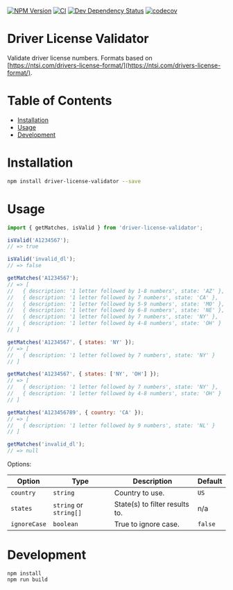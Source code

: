 [![NPM Version](https://badge.fury.io/js/jdriver-license-validator.svg)](https://badge.fury.io/js/driver-license-validator)
[![CI](https://github.com/justinlettau/driver-license-validator/workflows/CI/badge.svg)](https://github.com/justinlettau/driver-license-validator/actions)
[![Dev Dependency Status](https://david-dm.org/justinlettau/driver-license-validator/dev-status.svg)](https://david-dm.org/justinlettau/driver-license-validator?type=dev)
[![codecov](https://codecov.io/gh/justinlettau/driver-license-validator/branch/master/graph/badge.svg)](https://codecov.io/gh/justinlettau/driver-license-validator)

# Driver License Validator

Validate driver license numbers.
Formats based on [https://ntsi.com/drivers-license-format/](https://ntsi.com/drivers-license-format/).

# Table of Contents

- [Installation](#installation)
- [Usage](#usage)
- [Development](#development)

# Installation

```bash
npm install driver-license-validator --save
```

# Usage

```js
import { getMatches, isValid } from 'driver-license-validator';

isValid('A1234567');
// => true

isValid('invalid_dl');
// => false

getMatches('A1234567');
// => [
//   { description: '1 letter followed by 1-8 numbers', state: 'AZ' },
//   { description: '1 letter followed by 7 numbers', state: 'CA' },
//   { description: '1 letter followed by 5-9 numbers', state: 'MO' },
//   { description: '1 letter followed by 6-8 numbers', state: 'NE' },
//   { description: '1 letter followed by 7 numbers', state: 'NY' },
//   { description: '1 letter followed by 4-8 numbers', state: 'OH' }
// ]

getMatches('A1234567', { states: 'NY' });
// => [
//   { description: '1 letter followed by 7 numbers', state: 'NY' }
// ]

getMatches('A1234567', { states: ['NY', 'OH'] });
// => [
//   { description: '1 letter followed by 7 numbers', state: 'NY' },
//   { description: '1 letter followed by 4-8 numbers', state: 'OH' }
// ]

getMatches('A123456789', { country: 'CA' });
// => [
//   { description: '1 letter followed by 9 numbers', state: 'NL' }
// ]

getMatches('invalid_dl');
// => null
```

Options:

| Option       | Type                   | Description                    | Default |
| ------------ | ---------------------- | ------------------------------ | ------- |
| `country`    | `string`               | Country to use.                | `US`    |
| `states`     | `string` or `string[]` | State(s) to filter results to. | n/a     |
| `ignoreCase` | `boolean`              | True to ignore case.           | `false` |

# Development

```
npm install
npm run build
```
